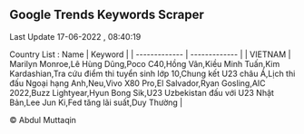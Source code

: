 

## Google Trends Keywords Scraper 
 
Last Update 17-06-2022 , 08:40:19

Country List :
 Name  | Keyword |
| ------------- | ------------- |
| VIETNAM | Marilyn Monroe,Lê Hùng Dũng,Poco C40,Hồng Vân,Kiều Minh Tuấn,Kim Kardashian,Tra cứu điểm thi tuyển sinh lớp 10,Chung kết U23 châu Á,Lịch thi đấu Ngoại hạng Anh,Neu,Vivo X80 Pro,El Salvador,Ryan Gosling,AIC 2022,Buzz Lightyear,Hyun Bong Sik,U23 Uzbekistan đấu với U23 Nhật Bản,Lee Jun Ki,Fed tăng lãi suất,Duy Thường |



© Abdul Muttaqin 
